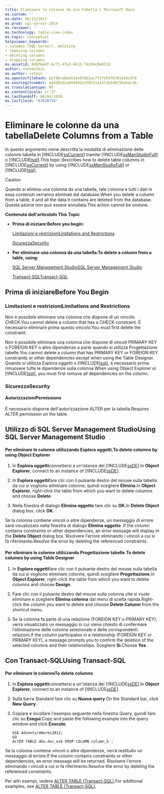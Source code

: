 ```yaml
---
title: Eliminare le colonne da una tabella | Microsoft Docs
ms.custom: ''
ms.date: 06/13/2017
ms.prod: sql-server-2014
ms.reviewer: ''
ms.technology: table-view-index
ms.topic: conceptual
helpviewer_keywords:
- columns [SQL Server], deleting
- removing columns
- deleting columns
- dropping columns
ms.assetid: 0d8f6e4f-bc71-4fa3-8615-74249c8e072d
author: stevestein
ms.author: sstein
ms.openlocfilehash: 62f9bca8ee53ae97bb1ac7f37e597b7814a0c370
ms.sourcegitcommit: ad4d92dce894592a259721a1571b1d8736abacdb
ms.translationtype: MT
ms.contentlocale: it-IT
ms.lasthandoff: 08/04/2020
ms.locfileid: "87629738"
---
```

# <a name="delete-columns-from-a-table"></a><span data-ttu-id="cb971-102">Eliminare le colonne da una tabella</span><span class="sxs-lookup"><span data-stu-id="cb971-102">Delete Columns from a Table</span></span>
  <span data-ttu-id="cb971-103">In questo argomento viene descritta la modalità di eliminazione delle colonne tabella in [!INCLUDE[ssCurrent](../../includes/sscurrent-md.md)] tramite [!INCLUDE[ssManStudioFull](../../includes/ssmanstudiofull-md.md)] o [!INCLUDE[tsql](../../includes/tsql-md.md)].</span><span class="sxs-lookup"><span data-stu-id="cb971-103">This topic describes how to delete table columns in [!INCLUDE[ssCurrent](../../includes/sscurrent-md.md)] by using [!INCLUDE[ssManStudioFull](../../includes/ssmanstudiofull-md.md)] or [!INCLUDE[tsql](../../includes/tsql-md.md)].</span></span>  
  
> [!CAUTION]  
>  <span data-ttu-id="cb971-104">Quando si elimina una colonna da una tabella, tale colonna e tutti i dati in essa contenuti verranno eliminati dal database.</span><span class="sxs-lookup"><span data-stu-id="cb971-104">When you delete a column from a table, it and all the data it contains are deleted from the database.</span></span> <span data-ttu-id="cb971-105">Questa azione non può essere annullata.</span><span class="sxs-lookup"><span data-stu-id="cb971-105">This action cannot be undone.</span></span>  
  
 <span data-ttu-id="cb971-106">**Contenuto dell'articolo**</span><span class="sxs-lookup"><span data-stu-id="cb971-106">**In This Topic**</span></span>  
  
-   <span data-ttu-id="cb971-107">**Prima di iniziare:**</span><span class="sxs-lookup"><span data-stu-id="cb971-107">**Before you begin:**</span></span>  
  
     [<span data-ttu-id="cb971-108">Limitazioni e restrizioni</span><span class="sxs-lookup"><span data-stu-id="cb971-108">Limitations and Restrictions</span></span>](#Restrictions)  
  
     [<span data-ttu-id="cb971-109">Sicurezza</span><span class="sxs-lookup"><span data-stu-id="cb971-109">Security</span></span>](#Security)  
  
-   <span data-ttu-id="cb971-110">**Per eliminare una colonna da una tabella:**</span><span class="sxs-lookup"><span data-stu-id="cb971-110">**To delete a column from a table, using:**</span></span>  
  
     [<span data-ttu-id="cb971-111">SQL Server Management Studio</span><span class="sxs-lookup"><span data-stu-id="cb971-111">SQL Server Management Studio</span></span>](#SSMSProcedure)  
  
     [<span data-ttu-id="cb971-112">Transact-SQL</span><span class="sxs-lookup"><span data-stu-id="cb971-112">Transact-SQL</span></span>](#TsqlProcedure)  
  
##  <a name="before-you-begin"></a><a name="BeforeYouBegin"></a> <span data-ttu-id="cb971-113">Prima di iniziare</span><span class="sxs-lookup"><span data-stu-id="cb971-113">Before You Begin</span></span>  
  
###  <a name="limitations-and-restrictions"></a><a name="Restrictions"></a> <span data-ttu-id="cb971-114">Limitazioni e restrizioni</span><span class="sxs-lookup"><span data-stu-id="cb971-114">Limitations and Restrictions</span></span>  
 <span data-ttu-id="cb971-115">Non è possibile eliminare una colonna che dispone di un vincolo CHECK.</span><span class="sxs-lookup"><span data-stu-id="cb971-115">You cannot delete a column that has a CHECK constraint.</span></span> <span data-ttu-id="cb971-116">È necessario eliminare prima questo vincolo.</span><span class="sxs-lookup"><span data-stu-id="cb971-116">You must first delete the constraint.</span></span>  
  
 <span data-ttu-id="cb971-117">Non è possibile eliminare una colonna che dispone di vincoli PRIMARY KEY o FOREIGN KEY o altre dipendenze a parte quando si utilizza Progettazione tabelle.</span><span class="sxs-lookup"><span data-stu-id="cb971-117">You cannot delete a column that has PRIMARY KEY or FOREIGN KEY constraints or other dependencies except when using the Table Designer.</span></span> <span data-ttu-id="cb971-118">Quando si utilizza Esplora oggetti o [!INCLUDE[tsql](../../includes/tsql-md.md)], è necessario prima rimuovere tutte le dipendenze sulla colonna.</span><span class="sxs-lookup"><span data-stu-id="cb971-118">When using Object Explorer or [!INCLUDE[tsql](../../includes/tsql-md.md)], you must first remove all dependencies on the column.</span></span>  
  
###  <a name="security"></a><a name="Security"></a> <span data-ttu-id="cb971-119">Sicurezza</span><span class="sxs-lookup"><span data-stu-id="cb971-119">Security</span></span>  
  
####  <a name="permissions"></a><a name="Permissions"></a> <span data-ttu-id="cb971-120">Autorizzazioni</span><span class="sxs-lookup"><span data-stu-id="cb971-120">Permissions</span></span>  
 <span data-ttu-id="cb971-121">È necessario disporre dell'autorizzazione ALTER per la tabella.</span><span class="sxs-lookup"><span data-stu-id="cb971-121">Requires ALTER permission on the table.</span></span>  
  
##  <a name="using-sql-server-management-studio"></a><a name="SSMSProcedure"></a> <span data-ttu-id="cb971-122">Utilizzo di SQL Server Management Studio</span><span class="sxs-lookup"><span data-stu-id="cb971-122">Using SQL Server Management Studio</span></span>  
  
#### <a name="to-delete-columns-by-using-object-explorer"></a><span data-ttu-id="cb971-123">Per eliminare le colonne utilizzando Esplora oggetti.</span><span class="sxs-lookup"><span data-stu-id="cb971-123">To delete columns by using Object Explorer</span></span>  
  
1.  <span data-ttu-id="cb971-124">In **Esplora oggetti**connettersi a un'istanza del [!INCLUDE[ssDE](../../includes/ssde-md.md)].</span><span class="sxs-lookup"><span data-stu-id="cb971-124">In **Object Explorer**, connect to an instance of [!INCLUDE[ssDE](../../includes/ssde-md.md)].</span></span>  
  
2.  <span data-ttu-id="cb971-125">In **Esplora oggetti**fare clic con il pulsante destro del mouse sulla tabella da cui si vogliono eliminare colonne, quindi scegliere **Elimina**.</span><span class="sxs-lookup"><span data-stu-id="cb971-125">In **Object Explorer**, right-click the table from which you want to delete columns and choose **Delete**.</span></span>  
  
3.  <span data-ttu-id="cb971-126">Nella finestra di dialogo **Elimina oggetto** fare clic su **OK**.</span><span class="sxs-lookup"><span data-stu-id="cb971-126">In **Delete Object** dialog box, click **OK**.</span></span>  
  
 <span data-ttu-id="cb971-127">Se la colonna contiene vincoli o altre dipendenze, un messaggio di errore sarà visualizzato nella finestra di dialogo **Elimina oggetto** .</span><span class="sxs-lookup"><span data-stu-id="cb971-127">If the column contains constraints or other dependencies, an error message will display in the **Delete Object** dialog box.</span></span> <span data-ttu-id="cb971-128">Risolvere l'errore eliminando i vincoli a cui si fa riferimento.</span><span class="sxs-lookup"><span data-stu-id="cb971-128">Resolve the error by deleting the referenced constraints.</span></span>  
  
#### <a name="to-delete-columns-by-using-table-designer"></a><span data-ttu-id="cb971-129">Per eliminare le colonne utilizzando Progettazione tabelle.</span><span class="sxs-lookup"><span data-stu-id="cb971-129">To delete columns by using Table Designer</span></span>  
  
1.  <span data-ttu-id="cb971-130">In **Esplora oggetti**fare clic con il pulsante destro del mouse sulla tabella da cui si vogliono eliminare colonne, quindi scegliere **Progettazione**.</span><span class="sxs-lookup"><span data-stu-id="cb971-130">In **Object Explorer**, right-click the table from which you want to delete columns and choose **Design**.</span></span>  
  
2.  <span data-ttu-id="cb971-131">Fare clic con il pulsante destro del mouse sulla colonna che si vuole eliminare e scegliere **Elimina colonna** dal menu di scelta rapida.</span><span class="sxs-lookup"><span data-stu-id="cb971-131">Right-click the column you want to delete and choose **Delete Column** from the shortcut menu.</span></span>  
  
3.  <span data-ttu-id="cb971-132">Se la colonna fa parte di una relazione (FOREIGN KEY o PRIMARY KEY), verrà visualizzato un messaggio in cui viene chiesto di confermare l'eliminazione delle colonne selezionate e delle corrispondenti relazioni.</span><span class="sxs-lookup"><span data-stu-id="cb971-132">If the column participates in a relationship (FOREIGN KEY or PRIMARY KEY), a message prompts you to confirm the deletion of the selected columns and their relationships.</span></span> <span data-ttu-id="cb971-133">Scegliere **Sì**.</span><span class="sxs-lookup"><span data-stu-id="cb971-133">Choose **Yes**.</span></span>  
  
##  <a name="using-transact-sql"></a><a name="TsqlProcedure"></a> <span data-ttu-id="cb971-134">Con Transact-SQL</span><span class="sxs-lookup"><span data-stu-id="cb971-134">Using Transact-SQL</span></span>  
  
#### <a name="to-delete-columns"></a><span data-ttu-id="cb971-135">Per eliminare le colonne</span><span class="sxs-lookup"><span data-stu-id="cb971-135">To delete columns</span></span>  
  
1.  <span data-ttu-id="cb971-136">In **Esplora oggetti**connettersi a un'istanza del [!INCLUDE[ssDE](../../includes/ssde-md.md)].</span><span class="sxs-lookup"><span data-stu-id="cb971-136">In **Object Explorer**, connect to an instance of [!INCLUDE[ssDE](../../includes/ssde-md.md)].</span></span>  
  
2.  <span data-ttu-id="cb971-137">Sulla barra Standard fare clic su **Nuova query**.</span><span class="sxs-lookup"><span data-stu-id="cb971-137">On the Standard bar, click **New Query**.</span></span>  
  
3.  <span data-ttu-id="cb971-138">Copiare e incollare l'esempio seguente nella finestra Query, quindi fare clic su **Esegui**.</span><span class="sxs-lookup"><span data-stu-id="cb971-138">Copy and paste the following example into the query window and click **Execute**.</span></span>  
  
    ```  
    USE AdventureWorks2012;  
    GO  
    ALTER TABLE dbo.doc_exb DROP COLUMN column_b ;  
    ```  
  
 <span data-ttu-id="cb971-139">Se la colonna contiene vincoli o altre dipendenze, verrà restituito un messaggio di errore.</span><span class="sxs-lookup"><span data-stu-id="cb971-139">If the column contains constraints or other dependencies, an error message will be returned.</span></span> <span data-ttu-id="cb971-140">Risolvere l'errore eliminando i vincoli a cui si fa riferimento.</span><span class="sxs-lookup"><span data-stu-id="cb971-140">Resolve the error by deleting the referenced constraints.</span></span>  
  
 <span data-ttu-id="cb971-141">Per altri esempi, vedere [ALTER TABLE &#40;Transact-SQL&#41;](/sql/t-sql/statements/alter-table-transact-sql).</span><span class="sxs-lookup"><span data-stu-id="cb971-141">For additional examples, see [ALTER TABLE &#40;Transact-SQL&#41;](/sql/t-sql/statements/alter-table-transact-sql).</span></span>  
  
##  <a name="FollowUp"></a>  
